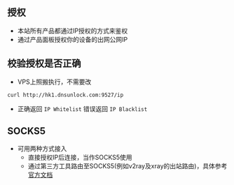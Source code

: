 ## 授权

- 本站所有产品都通过IP授权的方式来鉴权
- 通过产品面板授权你的设备的出网公网IP

## 校验授权是否正确

- VPS上照搬执行，不需要改

```
curl http://hk1.dnsunlock.com:9527/ip
```

- 正确返回 `IP Whitelist` 错误返回 `IP Blacklist`


## SOCKS5

- 可用两种方式接入
  * 直接授权IP后连接，当作SOCKS5使用
  * 通过第三方工具路由至SOCKS5(例如v2ray及xray的出站路由)，具体参考[官方文档](https://www.v2fly.org/)




